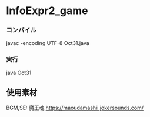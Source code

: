 # InfoExpr2_game
### コンパイル
javac -encoding UTF-8 Oct31.java
### 実行
java Oct31

## 使用素材

BGM,SE: 魔王魂
https://maoudamashii.jokersounds.com/
